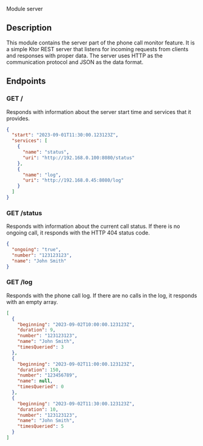 Module server

## Description

This module contains the server part of the phone call monitor feature. It is a simple Ktor REST
server that listens for incoming requests from clients and responses with proper data. The server
uses HTTP as the communication protocol and JSON as the data format.

## Endpoints

### GET /

Responds with information about the server start time and services that it provides.

```json
{
  "start": "2023-09-01T11:30:00.123123Z",
  "services": [
    {
      "name": "status",
      "uri": "http://192.168.0.100:8080/status"
    },
    {
      "name": "log",
      "uri": "http://192.168.0.45:8080/log"
    }
  ]
}
```

### GET /status

Responds with information about the current call status. If there is no ongoing call, it responds
with the HTTP 404 status code.

```json
{
  "ongoing": "true",
  "number": "123123123",
  "name": "John Smith"
}
```

### GET /log

Responds with the phone call log. If there are no calls in the log, it responds with an empty array.

```json
[
  {
    "beginning": "2023-09-02T10:00:00.123123Z",
    "duration": 9,
    "number": "123123123",
    "name": "John Smith",
    "timesQueried": 3
  },
  {
    "beginning": "2023-09-02T11:00:00.123123Z",
    "duration": 150,
    "number": "123456789",
    "name": null,
    "timesQueried": 0
  },
  {
    "beginning": "2023-09-02T11:30:00.123123Z",
    "duration": 10,
    "number": "123123123",
    "name": "John Smith",
    "timesQueried": 5
  }
]
```